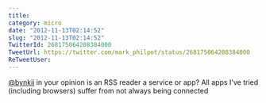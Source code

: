 ```yaml
---
title: 
category: micro
date: "2012-11-13T02:14:52"
slug: "2012-11-13T02:14:52"
TwitterId: 268175064208384000
TweetUrl: https://twitter.com/mark_philpot/status/268175064208384000
ReTweetUser: 
---
```


[@bynkii](https://twitter.com/bynkii) in your opinion is an RSS reader a service or app?  All apps I've tried (including browsers) suffer from not always being connected